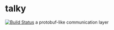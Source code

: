 # talky
[![Build Status](https://travis-ci.org/newcl/talky.svg?branch=master)](https://travis-ci.org/newcl/talky)
a protobuf-like communication layer
